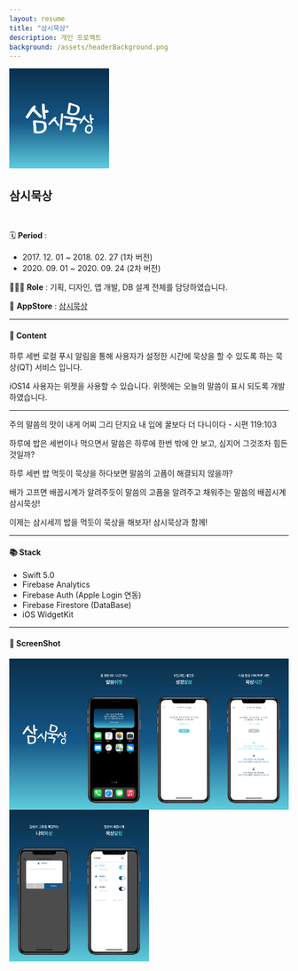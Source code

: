 ```yaml
---
layout: resume
title: "삼시묵상"
description: 개인 프로젝트
background: /assets/headerBackground.png
---
```


<div class="page-header-icon undefined">
    <img class="icon" src="/assets/images/resume/samsi_icon.png">
</div>

## 삼시묵상

<br>

🗓 **Period** : 

- 2017\. 12\. 01 ~ 2018\. 02\. 27 (1차 버전)
- 2020\. 09\. 01 ~ 2020\. 09\. 24 (2차 버전) 

👨🏻‍💻 **Role** : 기획, 디자인, 앱 개발, DB 설계 전체를 담당하였습니다.

🍎 **AppStore** : [삼시묵상](https://apps.apple.com/us/app/id1533036054)

---

#### 📜 Content

하루 세번 로컬 푸시 알림을 통해 사용자가 설정한 시간에 묵상을 할 수 있도록 하는 묵상(QT) 서비스 입니다.

iOS14 사용자는 위젯을 사용할 수 있습니다. 위젯에는 오늘의 말씀이 표시 되도록 개발하였습니다.

--- 

주의 말씀의 맛이 내게 어찌 그리 단지요 내 입에 꿀보다 더 다니이다 - 시편 119:103

하루에 밥은 세번이나 먹으면서 말씀은 하루에 한번 밖에 안 보고, 심지어 그것조차 힘든 것일까?

하루 세번 밥 먹듯이 묵상을 하다보면 말씀의 고픔이 해결되지 않을까?

배가 고프면 배꼽시계가 알려주듯이 말씀의 고픔을 알려주고 채워주는 말씀의 배꼽시계 삼시묵상!

이제는 삼시세끼 밥을 먹듯이 묵상을 해보자! 삼시묵상과 함께!

---

#### 📚 Stack

- Swift 5.0
- Firebase Analytics
- Firebase Auth (Apple Login 연동)
- Firebase Firestore (DataBase)
- iOS WidgetKit

---

#### 📸 ScreenShot

<div style="width:100%; margin:0 auto;">
<a href="#"><img style="width:25%" src="https://raw.githubusercontent.com/swieeft/resume/master/images/samsi5.png" align="left"></a>
<a href="#"><img style="width:25%" src="https://raw.githubusercontent.com/swieeft/resume/master/images/samsi6.png" align="left"></a>
<a href="#"><img style="width:25%" src="https://raw.githubusercontent.com/swieeft/resume/master/images/samsi1.png" align="left"></a>
<a href="#"><img style="width:25%" src="https://raw.githubusercontent.com/swieeft/resume/master/images/samsi2.png" align="left"></a>
<a href="#"><img style="width:25%" src="https://raw.githubusercontent.com/swieeft/resume/master/images/samsi3.png" align="left"></a>
<a href="#"><img style="width:25%" src="https://raw.githubusercontent.com/swieeft/resume/master/images/samsi4.png" align="left"></a>
</div>